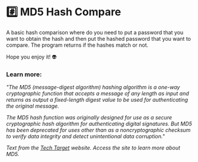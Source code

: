 # :hash: MD5 Hash Compare

A basic hash comparison where do you need to put a password that you want to obtain the hash and then put the hashed password that you want to compare. The program returns if the hashes match or not.

Hope you enjoy it! 👽

### Learn more:
*"The MD5 (message-digest algorithm) hashing algorithm is a one-way cryptographic function that accepts a message of any length as input and returns as output a fixed-length digest value to be used for authenticating the original message.*

*The MD5 hash function was originally designed for use as a secure cryptographic hash algorithm for authenticating digital signatures. But MD5 has been deprecated for uses other than as a noncryptographic checksum to verify data integrity and detect unintentional data corruption."*

*Text from the [Tech Target](https://searchsecurity.techtarget.com/definition/MD5) website. Access the site to learn more about MD5.*
